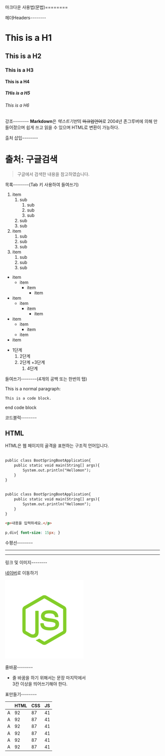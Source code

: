 마크다운 사용법(문법)========

헤더Headers--------

# This is a H1
## This is a H2
### This is a H3
#### This is a H4
##### THis is a H5
###### This is a H6



강조--------
**Markdown**은 *텍스트기반*의 ~~마크업언어~~로 2004년 존그루버에 의해 만들어졌으며 쉽게 쓰고 읽을 수 있으며 HTML로 변환이 가능하다.



출처 삽입--------

# 출처: 구글검색
> 구글에서 검색한 내용을 참고하였습니다.



목록--------(Tab 키 사용하여 들여쓰기)

1. item
    1. sub  
       1. sub
       2. sub
       3. sub
    2. sub
    3. sub
2. item
   1. sub
   2. sub
   3. sub
3. item
   1. sub
   2. sub
   3. sub

- item
  - item
    - item
      - item
- item 
  - item   
    - item
      - item
- item
  - item
    - item
  - item
- item

* 1단계
  1. 2단계
  2. 2단계
    +3단계
        1. 4단계
   


들여쓰기--------(4개의 공백 또는 한번의 탭)

This is a normal paragraph:

    This is a code block.

end code block



코드블럭--------

## HTML

HTML은 웹 페이지의 골격을 표현하는 구조적 언어입니다.

<pre>
<code>
public class BootSpringBootApplication{
    public static void main(String[] args){
        System.out.println("Hellomon");
    }
}
</code>
</pre>

```
public class BootSpringBootApplication{
    public static void main(String[] args){
        System.out.println("Hellomon");
    }
}
```

```html
<p>내용을 입력하세요.</p>
```

```css
p,div{ font-size: 15px; }
```



수평선--------

---
* * * 



링크 및 이미지--------

[네이버](https://www.naver.com)로 이동하기

![아이콘](favicon.png)



줄바꿈--------

* 줄 바꿈을 하기 위해서는 문장 마지막에서  
   3칸 이상을 띄어쓰기해야 한다.   



표만들기--------

| | HTML | CSS | JS |   
|---|---|---|---|   
| A | 92 | 87 | 41 |
| A | 92 | 87 | 41 |
| A | 92 | 87 | 41 |
| A | 92 | 87 | 41 |
| A | 92 | 87 | 41 |
| A | 92 | 87 | 41 |